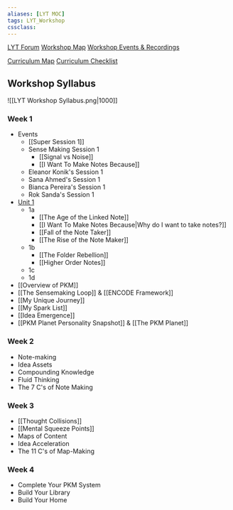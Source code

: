 ```yaml
---
aliases: [LYT MOC]
tags: LYT_Workshop 
cssclass:
---
```


[LYT Forum](https://forum.linkingyourthinking.com/)
[Workshop Map](https://forum.linkingyourthinking.com/t/workshop-map/8574)
[Workshop Events & Recordings](https://forum.linkingyourthinking.com/t/workshop-8-events-recordings-moc/7491)  

[Curriculum Map](https://forum.linkingyourthinking.com/t/curriculum-map/7983)
[Curriculum Checklist](https://forum.linkingyourthinking.com/t/curriculum-checklist/7982)



## Workshop Syllabus

![[LYT Workshop Syllabus.png|1000]]

### Week 1
- Events
	- [[Super Session 1]]
	- Sense Making Session 1    
		- [[Signal vs Noise]]
		- [[I Want To Make Notes Because]]
	- Eleanor Konik's Session 1
	- Sana Ahmed's Session 1
	- Bianca Pereira's Session 1
	- Rok Sanda's Session 1
- [Unit 1](https://forum.linkingyourthinking.com/t/unit-1-map-of-content/7847)
	- 1a
		- [[The Age of the Linked Note]]
		- [[I Want To Make Notes Because|Why do I want to take notes?]]
		- [[Fall of the Note Taker]]
		- [[The Rise of the Note Maker]]
	- 1b
		- [[The Folder Rebellion]]
		- [[Higher Order Notes]]
	- 1c
	- 1d
- [[Overview of PKM]]
- [[The Sensemaking Loop]] & [[ENCODE Framework]]
- [[My Unique Journey]]
- [[My Spark List]]
- [[Idea Emergence]]
- [[PKM Planet Personality Snapshot]] & [[The PKM Planet]]

### Week 2
- Note-making
- Idea Assets
- Compounding Knowledge
- Fluid Thinking
- The 7 C's of Note Making

### Week 3
- [[Thought Collisions]]
- [[Mental Squeeze Points]]
- Maps of Content
- Idea Acceleration
- The 11 C's of Map-Making

### Week 4
- Complete Your PKM System
- Build Your Library
- Build Your Home
